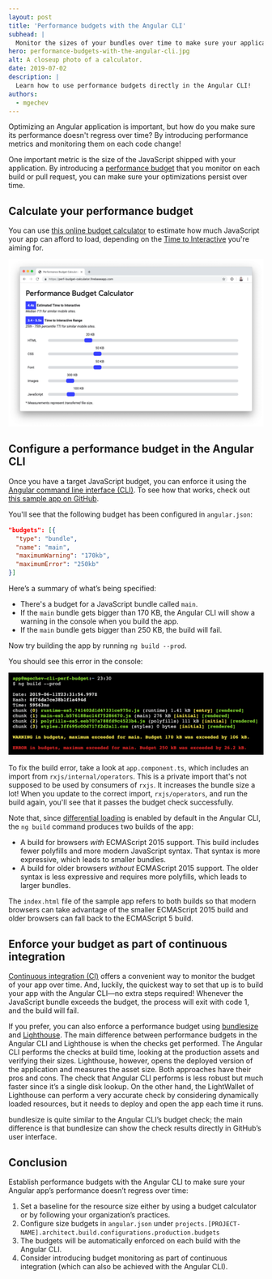 ```yaml
---
layout: post
title: 'Performance budgets with the Angular CLI'
subhead: |
  Monitor the sizes of your bundles over time to make sure your application stays fast.
hero: performance-budgets-with-the-angular-cli.jpg
alt: A closeup photo of a calculator.
date: 2019-07-02
description: |
  Learn how to use performance budgets directly in the Angular CLI!
authors:
  - mgechev
---
```


Optimizing an Angular application is important, but how do you make sure its performance doesn't regress over time? By introducing performance metrics and monitoring them on each code change!

One important metric is the size of the JavaScript shipped with your application. By introducing a [performance budget](https://web.dev/performance-budgets-101) that you monitor on each build or pull request, you can make sure your optimizations persist over time.

## Calculate your performance budget

You can use [this online budget calculator](https://bit.ly/perf-budget-calculator) to estimate how much JavaScript your app can afford to load, depending on the [Time to Interactive](https://web.dev/interactive) you're aiming for.

![Budget calculator](budget-calculator.png "Budget calculator")

## Configure a performance budget in the Angular CLI

Once you have a target JavaScript budget, you can enforce it using the [Angular command line interface (CLI)](https://cli.angular.io/). To see how that works, check out [this sample app on GitHub](https://github.com/mgechev/budgets-web-dev/blob/master/angular.json#L33-L38).

You'll see that the following budget has been configured in `angular.json`:

```json
"budgets": [{
  "type": "bundle",
  "name": "main",
  "maximumWarning": "170kb",
  "maximumError": "250kb"
}]
```

Here’s a summary of what’s being specified:

* There's a budget for a JavaScript bundle called `main`.
* If the `main` bundle gets bigger than 170 KB, the Angular CLI will show a warning in the console when you build the app.
* If the `main` bundle gets bigger than 250 KB, the build will fail.

Now try building the app by running `ng build --prod`.

You should see this error in the console:

![Budget failure](budget-failure.png "Budget failure")

To fix the build error, take a look at `app.component.ts`, which includes an import from `rxjs/internal/operators`. This is a private import that's not supposed to be used by consumers of `rxjs`. It increases the bundle size a lot! When you update to the correct import, `rxjs/operators`, and run the build again, you'll see that it passes the budget check successfully.

Note that, since [differential loading](https://dev.to/lacolaco/differential-loading-a-new-feature-of-angular-cli-v8-4jl) is enabled by default in the Angular CLI, the `ng build` command produces two builds of the app:

* A build for browsers _with_ ECMAScript 2015 support. This build includes fewer polyfills and more modern JavaScript syntax. That syntax is more expressive, which leads to smaller bundles.
* A build for older browsers _without_ ECMAScript 2015 support. The older syntax is less expressive and requires more polyfills, which leads to larger bundles.

The `index.html` file of the sample app refers to both builds so that modern browsers can take advantage of the smaller ECMAScript 2015 build and older browsers can fall back to the ECMAScript 5 build.

## Enforce your budget as part of continuous integration

[Continuous integration (CI)](https://en.wikipedia.org/wiki/Continuous_integration) offers a convenient way to monitor the budget of your app over time. And, luckily, the quickest way to set that up is to build your app with the Angular CLI—no extra steps required! Whenever the JavaScript bundle exceeds the budget, the process will exit with code 1, and the build will fail.

If you prefer, you can also enforce a performance budget using [bundlesize](https://github.com/siddharthkp/bundlesize) and [Lighthouse](https://web.dev/using-lighthouse-bot-to-set-a-performance-budget/). The main difference between performance budgets in the Angular CLI and Lighthouse is when the checks get performed. The Angular CLI performs the checks at build time, looking at the production assets and verifying their sizes. Lighthouse, however, opens the deployed version of the application and measures the asset size. Both approaches have their pros and cons. The check that Angular CLI performs is less robust but much faster since it’s a single disk lookup. On the other hand, the LightWallet of Lighthouse can perform a very accurate check by considering dynamically loaded resources, but it needs to deploy and open the app each time it runs.

bundlesize is quite similar to the Angular CLI’s budget check; the main difference is that bundlesize can show the check results directly in GitHub’s user interface.

## Conclusion

Establish performance budgets with the Angular CLI to make sure your Angular app’s performance doesn’t regress over time:

1. Set a baseline for the resource size either by using a budget calculator or by following your organization’s practices.
2. Configure size budgets in `angular.json` under `projects.[PROJECT-NAME].architect.build.configurations.production.budgets`
3. The budgets will be automatically enforced on each build with the Angular CLI.
4. Consider introducing budget monitoring as part of continuous integration (which can also be achieved with the Angular CLI).
